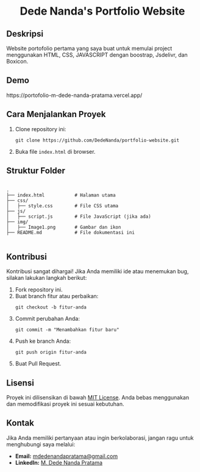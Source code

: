  <h1 align="center"> Dede Nanda's Portfolio Website</h1>
  <h2>Deskripsi</h2>
  <p>
   Website portofolio pertama yang saya buat untuk memulai project menggunakan HTML, CSS, JAVASCRIPT dengan boostrap, Jsdelivr, dan Boxicon.
  </p>
  <h2>Demo</h2>
  https://portofolio-m-dede-nanda-pratama.vercel.app/
  <h2>Cara Menjalankan Proyek</h2>
  <ol>
    <li>Clone repository ini:
      <pre><code>git clone https://github.com/DedeNanda/portfolio-website.git</code></pre>
    </li>
    <li>Buka file <code>index.html</code> di browser.</li>
  </ol>

  <h2>Struktur Folder</h2>
  <pre><code>
.
├── index.html           # Halaman utama
├── css/
│   ├── style.css        # File CSS utama
├── js/
│   ├── script.js        # File JavaScript (jika ada)
├── img/
│   ├── Image1.png       # Gambar dan ikon
├── README.md            # File dokumentasi ini
  </code></pre>

  <h2>Kontribusi</h2>
  <p>Kontribusi sangat dihargai! Jika Anda memiliki ide atau menemukan bug, silakan lakukan langkah berikut:</p>
  <ol>
    <li>Fork repository ini.</li>
    <li>Buat branch fitur atau perbaikan:
      <pre><code>git checkout -b fitur-anda</code></pre>
    </li>
    <li>Commit perubahan Anda:
      <pre><code>git commit -m "Menambahkan fitur baru"</code></pre>
    </li>
    <li>Push ke branch Anda:
      <pre><code>git push origin fitur-anda</code></pre>
    </li>
    <li>Buat Pull Request.</li>
  </ol>

  <h2>Lisensi</h2>
  <p>Proyek ini dilisensikan di bawah <a href="LICENSE">MIT License</a>. Anda bebas menggunakan dan memodifikasi proyek ini sesuai kebutuhan.</p>

  <h2>Kontak</h2>
  <p>Jika Anda memiliki pertanyaan atau ingin berkolaborasi, jangan ragu untuk menghubungi saya melalui:</p>
  <ul>
    <li><strong>Email:</strong> <a href="mailto:mdedenandapratama@gmail.com">mdedenandapratama@gmail.com</a></li>
    <li><strong>LinkedIn:</strong> <a href="https://www.linkedin.com/in/mdedenandapratama/">M. Dede Nanda Pratama</a></li>
  </ul>
